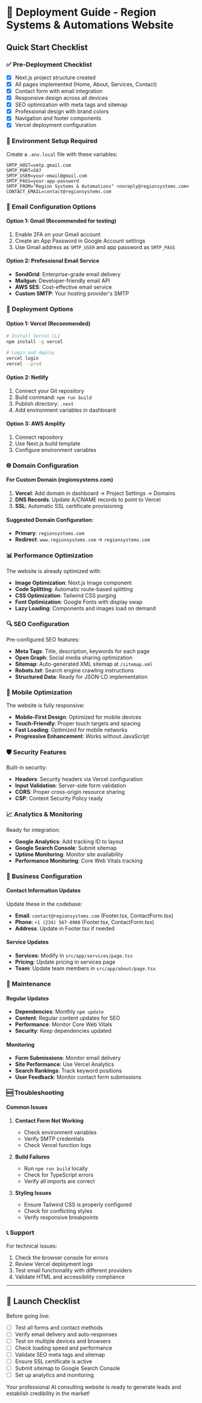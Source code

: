 # 🚀 Deployment Guide - Region Systems & Automations Website

## Quick Start Checklist

### ✅ Pre-Deployment Checklist
- [x] Next.js project structure created
- [x] All pages implemented (Home, About, Services, Contact)
- [x] Contact form with email integration
- [x] Responsive design across all devices
- [x] SEO optimization with meta tags and sitemap
- [x] Professional design with brand colors
- [x] Navigation and footer components
- [x] Vercel deployment configuration

### 🔧 Environment Setup Required

Create a `.env.local` file with these variables:

```env
SMTP_HOST=smtp.gmail.com
SMTP_PORT=587
SMTP_USER=your-email@gmail.com
SMTP_PASS=your-app-password
SMTP_FROM="Region Systems & Automations" <noreply@regionsystems.com>
CONTACT_EMAIL=contact@regionsystems.com
```

### 📧 Email Configuration Options

#### Option 1: Gmail (Recommended for testing)
1. Enable 2FA on your Gmail account
2. Create an App Password in Google Account settings
3. Use Gmail address as `SMTP_USER` and app password as `SMTP_PASS`

#### Option 2: Professional Email Service
- **SendGrid**: Enterprise-grade email delivery
- **Mailgun**: Developer-friendly email API
- **AWS SES**: Cost-effective email service
- **Custom SMTP**: Your hosting provider's SMTP

### 🚀 Deployment Options

#### Option 1: Vercel (Recommended)
```bash
# Install Vercel CLI
npm install -g vercel

# Login and deploy
vercel login
vercel --prod
```

#### Option 2: Netlify
1. Connect your Git repository
2. Build command: `npm run build`
3. Publish directory: `.next`
4. Add environment variables in dashboard

#### Option 3: AWS Amplify
1. Connect repository
2. Use Next.js build template
3. Configure environment variables

### 🌐 Domain Configuration

#### For Custom Domain (regionsystems.com)
1. **Vercel**: Add domain in dashboard → Project Settings → Domains
2. **DNS Records**: Update A/CNAME records to point to Vercel
3. **SSL**: Automatic SSL certificate provisioning

#### Suggested Domain Configuration:
- **Primary**: `regionsystems.com`
- **Redirect**: `www.regionsystems.com` → `regionsystems.com`

### 📊 Performance Optimization

The website is already optimized with:
- **Image Optimization**: Next.js Image component
- **Code Splitting**: Automatic route-based splitting
- **CSS Optimization**: Tailwind CSS purging
- **Font Optimization**: Google Fonts with display swap
- **Lazy Loading**: Components and images load on demand

### 🔍 SEO Configuration

Pre-configured SEO features:
- **Meta Tags**: Title, description, keywords for each page
- **Open Graph**: Social media sharing optimization
- **Sitemap**: Auto-generated XML sitemap at `/sitemap.xml`
- **Robots.txt**: Search engine crawling instructions
- **Structured Data**: Ready for JSON-LD implementation

### 📱 Mobile Optimization

The website is fully responsive:
- **Mobile-First Design**: Optimized for mobile devices
- **Touch-Friendly**: Proper touch targets and spacing
- **Fast Loading**: Optimized for mobile networks
- **Progressive Enhancement**: Works without JavaScript

### 🛡️ Security Features

Built-in security:
- **Headers**: Security headers via Vercel configuration
- **Input Validation**: Server-side form validation
- **CORS**: Proper cross-origin resource sharing
- **CSP**: Content Security Policy ready

### 📈 Analytics & Monitoring

Ready for integration:
- **Google Analytics**: Add tracking ID to layout
- **Google Search Console**: Submit sitemap
- **Uptime Monitoring**: Monitor site availability
- **Performance Monitoring**: Core Web Vitals tracking

### 🎯 Business Configuration

#### Contact Information Updates
Update these in the codebase:
- **Email**: `contact@regionsystems.com` (Footer.tsx, ContactForm.tsx)
- **Phone**: `+1 (234) 567-8900` (Footer.tsx, ContactForm.tsx)
- **Address**: Update in Footer.tsx if needed

#### Service Updates
- **Services**: Modify in `src/app/services/page.tsx`
- **Pricing**: Update pricing in services page
- **Team**: Update team members in `src/app/about/page.tsx`

### 🔧 Maintenance

#### Regular Updates
- **Dependencies**: Monthly `npm update`
- **Content**: Regular content updates for SEO
- **Performance**: Monitor Core Web Vitals
- **Security**: Keep dependencies updated

#### Monitoring
- **Form Submissions**: Monitor email delivery
- **Site Performance**: Use Vercel Analytics
- **Search Rankings**: Track keyword positions
- **User Feedback**: Monitor contact form submissions

### 🆘 Troubleshooting

#### Common Issues
1. **Contact Form Not Working**
   - Check environment variables
   - Verify SMTP credentials
   - Check Vercel function logs

2. **Build Failures**
   - Run `npm run build` locally
   - Check for TypeScript errors
   - Verify all imports are correct

3. **Styling Issues**
   - Ensure Tailwind CSS is properly configured
   - Check for conflicting styles
   - Verify responsive breakpoints

### 📞 Support

For technical issues:
1. Check the browser console for errors
2. Review Vercel deployment logs
3. Test email functionality with different providers
4. Validate HTML and accessibility compliance

---

## 🎉 Launch Checklist

Before going live:
- [ ] Test all forms and contact methods
- [ ] Verify email delivery and auto-responses
- [ ] Test on multiple devices and browsers
- [ ] Check loading speed and performance
- [ ] Validate SEO meta tags and sitemap
- [ ] Ensure SSL certificate is active
- [ ] Submit sitemap to Google Search Console
- [ ] Set up analytics and monitoring

Your professional AI consulting website is ready to generate leads and establish credibility in the market!

